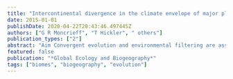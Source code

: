 ```yaml
---
title: "Intercontinental divergence in the climate envelope of major plant biomes"
date: 2015-01-01
publishDate: 2020-04-22T20:43:46.497445Z
authors: ["G R Moncrieff", "T Hickler", " others"]
publication_types: ["2"]
abstract: "Aim Convergent evolution and environmental filtering are assumed to often result in deterministic patterns of vegetation structure and function in relation to prevailing environmental conditions regardless of differences in evolutionary history among regions …"
featured: false
publication: "*Global Ecology and Biogeography*"
tags: ["biomes", "biogeography", "evolution"]
---
```


